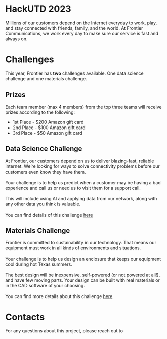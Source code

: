 # HackUTD 2023
Millions of our customers depend on the Internet everyday to work, play, and stay connected with friends, family, and the world. At Frontier Communications, we work every day to make sure our service is fast and always on.
# Challenges
This year, Frontier has **two** challenges available. One data science challenge and one materials challenge.
## Prizes
Each team member (max 4 members) from the top three teams will receive prizes according to the following:
- 1st Place - $200 Amazon gift card
- 2nd Place - $100 Amazon gift card
- 3rd Place - $50 Amazon gift card
## Data Science Challenge
At Frontier, our customers depend on us to deliver blazing-fast, reliable internet. We’re looking for ways to solve connectivity problems before our customers even know they have them. 
<br><br>Your challenge is to help us predict when a customer may be having a bad experience and call us or need us to visit them for a support call. 
<br><br>This will include using AI and applying data from our network, along with any other data you think is valuable.
<br><br>You can find details of this challenge [here](./Data_Challenge/)
## Materials Challenge
Frontier is committed to sustainability in our technology. That means our equipment must work in all kinds of environments and situations. 
<br><br>Your challenge is to help us design an enclosure that keeps our equipment cool during hot Texas summers. 
<br><br>The best design will be inexpensive, self-powered (or not powered at all!), and have few moving parts. Your design can be built with real materials or in the CAD software of your choosing.
<br><br>You can find more details about this challenge [here](./Materials_Challenge/)
# Contacts
For any questions about this project, please reach out to 

